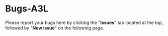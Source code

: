# Bugs-A3L

Please report your bugs here by clicking the "**Issues**" tab located at the top, followed by "**New issue**" on the following page.
